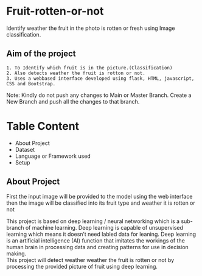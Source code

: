 # Fruit-rotten-or-not
Identify weather the fruit in the photo is rotten or fresh using Image classification.


## Aim of the project

    1. To Identify which fruit is in the picture.(Classification)
    2. Also detects weather the fruit is rotton or not.
    3. Uses a webbased interface developed using flask, HTML, javascript, CSS and Bootstrap.

Note: Kindly do not push any changes to Main or Master Branch. Create a New Branch and push all the changes to that branch.



# Table Content
* About Project
* Dataset
* Language or Framework used
* Setup



## About Project

First the input image will be provided to the model using the web interface then the image will be classified into its fruit type and weather it is rotten or not

This project is based on deep learning / neural networking which is a sub-branch of machine learning. Deep learning is capable of unsupervised learning which means it doesn’t need labled data for leaning.
Deep learning is an artificial intelligence (AI) function that imitates the workings of the human brain in processing data and creating patterns for use in decision making.  
This project will detect weather weather the fruit is rotten or not by processing the provided picture of fruit using deep learning.
